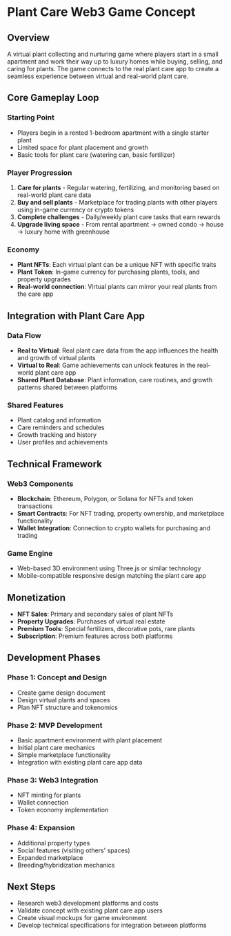 # Plant Care Web3 Game Concept

## Overview
A virtual plant collecting and nurturing game where players start in a small apartment and work their way up to luxury homes while buying, selling, and caring for plants. The game connects to the real plant care app to create a seamless experience between virtual and real-world plant care.

## Core Gameplay Loop

### Starting Point
- Players begin in a rented 1-bedroom apartment with a single starter plant
- Limited space for plant placement and growth
- Basic tools for plant care (watering can, basic fertilizer)

### Player Progression
1. **Care for plants** - Regular watering, fertilizing, and monitoring based on real-world plant care data
2. **Buy and sell plants** - Marketplace for trading plants with other players using in-game currency or crypto tokens
3. **Complete challenges** - Daily/weekly plant care tasks that earn rewards
4. **Upgrade living space** - From rental apartment → owned condo → house → luxury home with greenhouse

### Economy
- **Plant NFTs**: Each virtual plant can be a unique NFT with specific traits
- **Plant Token**: In-game currency for purchasing plants, tools, and property upgrades
- **Real-world connection**: Virtual plants can mirror your real plants from the care app

## Integration with Plant Care App

### Data Flow
- **Real to Virtual**: Real plant care data from the app influences the health and growth of virtual plants
- **Virtual to Real**: Game achievements can unlock features in the real-world plant care app
- **Shared Plant Database**: Plant information, care routines, and growth patterns shared between platforms

### Shared Features
- Plant catalog and information
- Care reminders and schedules
- Growth tracking and history
- User profiles and achievements

## Technical Framework

### Web3 Components
- **Blockchain**: Ethereum, Polygon, or Solana for NFTs and token transactions
- **Smart Contracts**: For NFT trading, property ownership, and marketplace functionality
- **Wallet Integration**: Connection to crypto wallets for purchasing and trading

### Game Engine
- Web-based 3D environment using Three.js or similar technology
- Mobile-compatible responsive design matching the plant care app

## Monetization
- **NFT Sales**: Primary and secondary sales of plant NFTs
- **Property Upgrades**: Purchases of virtual real estate
- **Premium Tools**: Special fertilizers, decorative pots, rare plants
- **Subscription**: Premium features across both platforms

## Development Phases

### Phase 1: Concept and Design
- Create game design document
- Design virtual plants and spaces
- Plan NFT structure and tokenomics

### Phase 2: MVP Development
- Basic apartment environment with plant placement
- Initial plant care mechanics
- Simple marketplace functionality
- Integration with existing plant care app data

### Phase 3: Web3 Integration
- NFT minting for plants
- Wallet connection
- Token economy implementation

### Phase 4: Expansion
- Additional property types
- Social features (visiting others' spaces)
- Expanded marketplace
- Breeding/hybridization mechanics

## Next Steps
- Research web3 development platforms and costs
- Validate concept with existing plant care app users
- Create visual mockups for game environment
- Develop technical specifications for integration between platforms